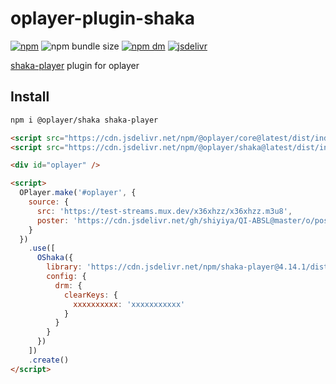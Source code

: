 # oplayer-plugin-shaka

[![npm](https://img.shields.io/npm/v/@oplayer/shaka?style=flat-square&label=@oplayer/shaka)](https://www.npmjs.com/package/@oplayer/shaka)
![npm bundle size](https://img.shields.io/bundlephobia/minzip/@oplayer/shaka?style=flat-square)
[![npm dm](https://img.shields.io/npm/dm/@oplayer/shaka?style=flat-square)](https://www.npmjs.com/package/@oplayer/shaka)
[![jsdelivr](https://data.jsdelivr.com/v1/package/npm/@oplayer/shaka/badge)](https://www.jsdelivr.com/package/npm/@oplayer/shaka)

[shaka-player](https://github.com/shaka-project/shaka-player) plugin for oplayer

## Install

```bash
npm i @oplayer/shaka shaka-player
```

```html
<script src="https://cdn.jsdelivr.net/npm/@oplayer/core@latest/dist/index.min.js"></script>
<script src="https://cdn.jsdelivr.net/npm/@oplayer/shaka@latest/dist/index.min.js"></script>

<div id="oplayer" />

<script>
  OPlayer.make('#oplayer', {
    source: {
      src: 'https://test-streams.mux.dev/x36xhzz/x36xhzz.m3u8',
      poster: 'https://cdn.jsdelivr.net/gh/shiyiya/QI-ABSL@master/o/poster.png'
    }
  })
    .use([
      OShaka({
        library: 'https://cdn.jsdelivr.net/npm/shaka-player@4.14.1/dist/shaka-player.compiled.min.js',
        config: {
          drm: {
            clearKeys: {
              xxxxxxxxxx: 'xxxxxxxxxxx'
            }
          }
        }
      })
    ])
    .create()
</script>
```

